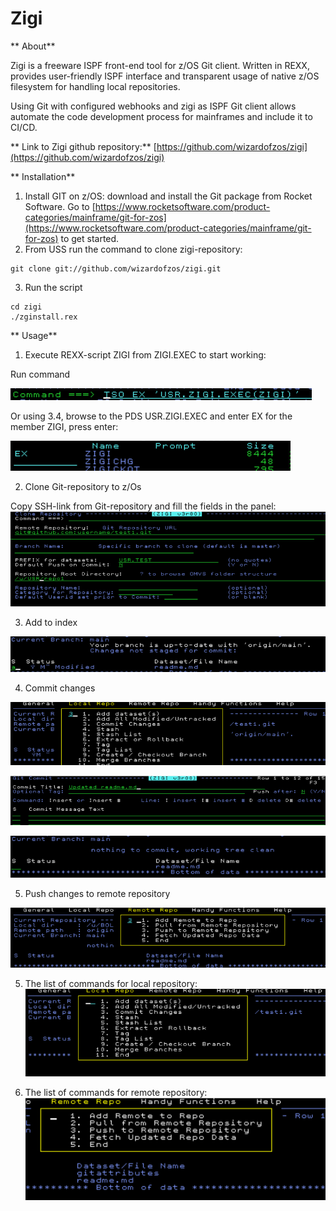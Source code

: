 # Zigi

** About**

Zigi is a freeware ISPF front-end tool for z/OS Git client. 
Written in REXX, provides user-friendly ISPF interface and transparent usage of native z/OS filesystem 
for handling local repositories.

Using Git with configured webhooks and zigi as ISPF Git client allows automate the code development process 
for mainframes and include it to CI/CD. 

** Link to Zigi github repository:** [https://github.com/wizardofzos/zigi](https://github.com/wizardofzos/zigi)

** Installation**

1. Install GIT on z/OS: download and install the Git package from Rocket Software. 
   Go to [https://www.rocketsoftware.com/product-categories/mainframe/git-for-zos](https://www.rocketsoftware.com/product-categories/mainframe/git-for-zos) to get started.
2. From USS run the command to clone zigi-repository:

```
git clone git://github.com/wizardofzos/zigi.git
```

3. Run the script

```
cd zigi
./zginstall.rex
```

** Usage**
1. Execute REXX-script ZIGI from ZIGI.EXEC to start working:

 Run command 

![alt text](img/zigi-exec1.png "Run ZIGI option1")

 Or using 3.4, browse to the PDS USR.ZIGI.EXEC and enter EX for the member ZIGI, press enter:
 
![alt text](img/zigi-exec2.png "Run ZIGI option2")


2. Clone Git-repository to z/Os

Copy SSH-link from Git-repository and fill the fields in the panel:
![alt text](img/zigi-clone.png "Clone Git-repository")


3. Add to index

![alt text](img/zigi-add-to-index.png "Add to index")


4. Commit changes

![alt text](img/zigi-commit1.png "Commit1")

![alt text](img/zigi-commit2.png "Commit2")

![alt text](img/zigi-commit3.png "Commit3")


5. Push changes to remote repository

![alt text](img/zigi-push1.png "Push")


5. The list of commands for local repository:
![alt text](img/zigi-local.png "Commands for local")

6. The list of commands for remote repository:
![alt text](img/zigi-remote.png "Commands for remote")
